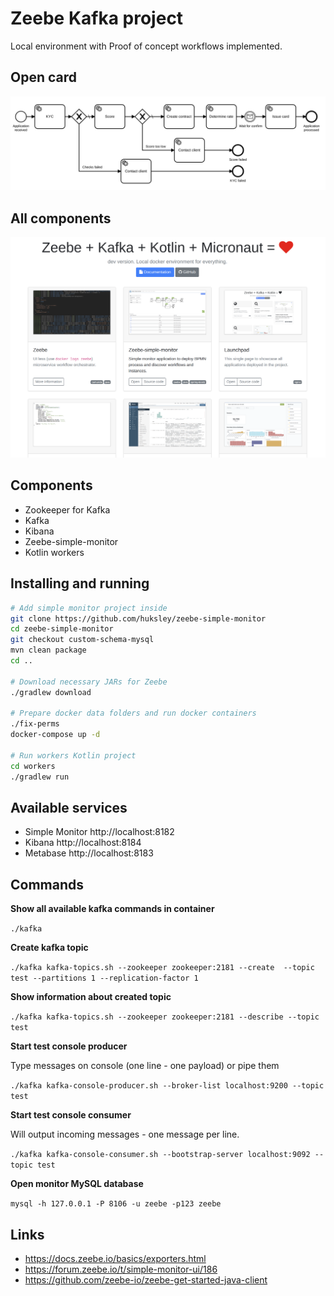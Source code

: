 # Zeebe Kafka project

Local environment with Proof of concept workflows implemented.

## Open card

![Open card workflow](test-data/open-card.png)

## All components

![Launchpad](launchpad/launchpad.png)

## Components

  * Zookeeper for Kafka
  * Kafka
  * Kibana
  * Zeebe-simple-monitor
  * Kotlin workers

## Installing and running

```bash
# Add simple monitor project inside 
git clone https://github.com/huksley/zeebe-simple-monitor
cd zeebe-simple-monitor
git checkout custom-schema-mysql
mvn clean package
cd ..

# Download necessary JARs for Zeebe
./gradlew download

# Prepare docker data folders and run docker containers
./fix-perms
docker-compose up -d

# Run workers Kotlin project
cd workers
./gradlew run
```

## Available services

  * Simple Monitor http://localhost:8182
  * Kibana http://localhost:8184
  * Metabase http://localhost:8183

## Commands

**Show all available kafka commands in container**

`./kafka`

**Create kafka topic**

`./kafka kafka-topics.sh --zookeeper zookeeper:2181 --create  --topic test --partitions 1 --replication-factor 1`

**Show information about created topic**

`./kafka kafka-topics.sh --zookeeper zookeeper:2181 --describe --topic test`

**Start test console producer**

Type messages on console (one line - one payload) or pipe them

`./kafka kafka-console-producer.sh --broker-list localhost:9200 --topic test`

**Start test console consumer**

Will output incoming messages - one message per line.

`./kafka kafka-console-consumer.sh --bootstrap-server localhost:9092 --topic test`

**Open monitor MySQL database**

`mysql -h 127.0.0.1 -P 8106 -u zeebe -p123 zeebe`

## Links

  * https://docs.zeebe.io/basics/exporters.html
  * https://forum.zeebe.io/t/simple-monitor-ui/186
  * https://github.com/zeebe-io/zeebe-get-started-java-client



